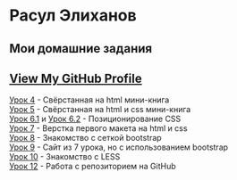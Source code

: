 # Расул Элиханов
## Мои домашние задания
## [View My GitHub Profile](https://github.com/rasulelh/ "Rasul Elikhanov")

[Урок 4](https://rasulelh.github.io/lesson_4/ "Знакомство с основами HTML") - Свёрстанная на html мини-книга  
[Урок 5](https://rasulelh.github.io/lesson_5/ "Знакомство с основами CSS") - Свёрстанная на html и css мини-книга  
[Урок 6.1](https://rasulelh.github.io/lesson_6.1/ "Шапка сайта с навигацией") и [Урок 6.2](https://rasulelh.github.io/lesson_6.2/ "Центрирование - Выравнивание") - Позиционирование CSS  
[Урок 7](https://rasulelh.github.io/lesson_7/ "Готовая домашка") - Верстка первого макета на html и css  
[Урок 8](https://rasulelh.github.io/lesson_8/ "bootstrap сетка") - Знакомство с сеткой bootstrap  
[Урок 9](https://rasulelh.github.io/lesson_9/ "Знакомство с основами HTML") - Сайт из 7 урока, но с использованием bootstrap  
[Урок 10](https://rasulelh.github.io/lesson_10/main.less "Знакомство с LESS") - Знакомство с LESS  
[Урок 12](https://rasulelh.github.io/lesson_12/ "Хостинг от GitHub") - Работа с репозиторием на GitHub
